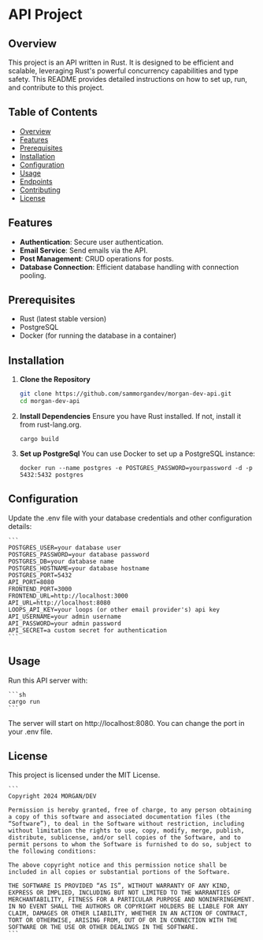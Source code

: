 # API Project

## Overview

This project is an API written in Rust. It is designed to be efficient and scalable, leveraging Rust's powerful concurrency capabilities and type safety. This README provides detailed instructions on how to set up, run, and contribute to this project.

## Table of Contents

- [Overview](#overview)
- [Features](#features)
- [Prerequisites](#prerequisites)
- [Installation](#installation)
- [Configuration](#configuration)
- [Usage](#usage)
- [Endpoints](#endpoints)
- [Contributing](#contributing)
- [License](#license)

## Features

- **Authentication**: Secure user authentication.
- **Email Service**: Send emails via the API.
- **Post Management**: CRUD operations for posts.
- **Database Connection**: Efficient database handling with connection pooling.

## Prerequisites

- Rust (latest stable version)
- PostgreSQL
- Docker (for running the database in a container)

## Installation

1. **Clone the Repository**

   ```sh
   git clone https://github.com/sammorgandev/morgan-dev-api.git
   cd morgan-dev-api
   ```

2. **Install Dependencies**
   Ensure you have Rust installed. If not, install it from rust-lang.org.

   ```
   cargo build
   ```

3. **Set up PostgreSql**
   You can use Docker to set up a PostgreSQL instance:
   ```
   docker run --name postgres -e POSTGRES_PASSWORD=yourpassword -d -p 5432:5432 postgres
   ```

## Configuration

Update the .env file with your database credentials and other configuration details:

    ```
    POSTGRES_USER=your database user
    POSTGRES_PASSWORD=your database password
    POSTGRES_DB=your database name
    POSTGRES_HOSTNAME=your database hostname
    POSTGRES_PORT=5432
    API_PORT=8080
    FRONTEND_PORT=3000
    FRONTEND_URL=http://localhost:3000
    API_URL=http://localhost:8080
    LOOPS_API_KEY=your loops (or other email provider's) api key
    API_USERNAME=your admin username
    API_PASSWORD=your admin password
    API_SECRET=a custom secret for authentication
    ```

## Usage

Run this API server with:

    ```sh
    cargo run
    ```

The server will start on http://localhost:8080. You can change the port in your .env file.

## License

This project is licensed under the MIT License.

    ```
    Copyright 2024 MORGAN/DEV

    Permission is hereby granted, free of charge, to any person obtaining a copy of this software and associated documentation files (the “Software”), to deal in the Software without restriction, including without limitation the rights to use, copy, modify, merge, publish, distribute, sublicense, and/or sell copies of the Software, and to permit persons to whom the Software is furnished to do so, subject to the following conditions:

    The above copyright notice and this permission notice shall be included in all copies or substantial portions of the Software.

    THE SOFTWARE IS PROVIDED “AS IS”, WITHOUT WARRANTY OF ANY KIND, EXPRESS OR IMPLIED, INCLUDING BUT NOT LIMITED TO THE WARRANTIES OF MERCHANTABILITY, FITNESS FOR A PARTICULAR PURPOSE AND NONINFRINGEMENT. IN NO EVENT SHALL THE AUTHORS OR COPYRIGHT HOLDERS BE LIABLE FOR ANY CLAIM, DAMAGES OR OTHER LIABILITY, WHETHER IN AN ACTION OF CONTRACT, TORT OR OTHERWISE, ARISING FROM, OUT OF OR IN CONNECTION WITH THE SOFTWARE OR THE USE OR OTHER DEALINGS IN THE SOFTWARE.
    ```
